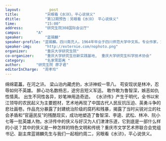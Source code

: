 ```yaml
---
layout: 			post
title:       	  "另眼看《水浒》，平心说侠义"
dtitle:      	  "第12期预告：另眼看《水浒》 平心说侠义"
time: 		  	  "15:00"
address:	  	  "研究生院308国际会议厅"
campus:	  	  "A"
speaker:	   	  "蓝锡麟"
speaker-profile: "蓝锡麟。四川南充人。1964年毕业于四川师范大学中文系。专业作家，文学创作一级。重庆市文学艺术界联合会党组书记、副主席，四川省文联副主席，省作家协会理事，中国文联全委，重庆市政协科教文卫体委员会副主任。享受政府特殊津贴。1974年开始发表作品。1993年加入中国作家协会。著有长篇报告文学《神女告诉我》，杂文集《人生几何》、《信口开河》，古代文学注评集《晏子春秋选》，编注《中国古代文化知识辞典》、《〈经史百家杂抄〉今注》等8部。评论《〈开国大典〉的艺术建构及其得失》、《评电影〈焦裕禄〉》分别获全国影评二、三等奖，杂文《且说当官的》获全国报纸副刊好作品三等奖，另有评论、杂文、报告文学、诗歌40余篇(部)。其作品曾多次获四川、重庆好作品奖。"
speaker-img:	  "http://externie.com/nophoto.png"
organizer:		  "重庆大学研究生院"
co-organizer:	  "重庆大学研究生创新实践基地,  重庆大学研究生科学技术协会"
category:		  "名家零距离 "
author:		  "研究生院 廖才君"
editorInCharge:  "周孝玲"
---
```

绵绵葛藟，在河之浒。
  梁山泊内藏虎豹，水浒神蛟一零八。
  苟安现状是林冲，忍辱如何不英雄。
  醉心功名数杨志，途穷且短义军适。
  敢作敢为鲁智深，嫉恶如仇性情真。
  出生不同性各异，妙笔神用造奇迹。
  《水浒传》产生于明代，全书以宋江领导的农民起义为主要题材，艺术地再现了中国古代人民反抗压迫、英勇斗争的悲壮画卷。作品充分暴露了封建统治阶级的腐朽和残暴，揭露了当时尖锐对立的社会矛盾和“官逼民反”的残酷现实，成功地塑造了鲁智深、李逵、武松、林冲、阮小七等一批英雄人物。水浒传中的侠义与好汉为人们津津乐道，它到底是一部什么样的小说？其中的侠义是一种怎样的特色文明和传统？重庆市文学艺术界联合会党组书记、副主席蓝锡麟先生与我们一起相约周二，另眼看《水浒》，平心说侠义。
